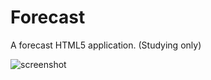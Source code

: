 # Forecast

A forecast HTML5 application. (Studying only)

![screenshot](http://on5g3ylir.bkt.clouddn.com/Screenshot_2017-03-21-13-32-39.jpeg)

